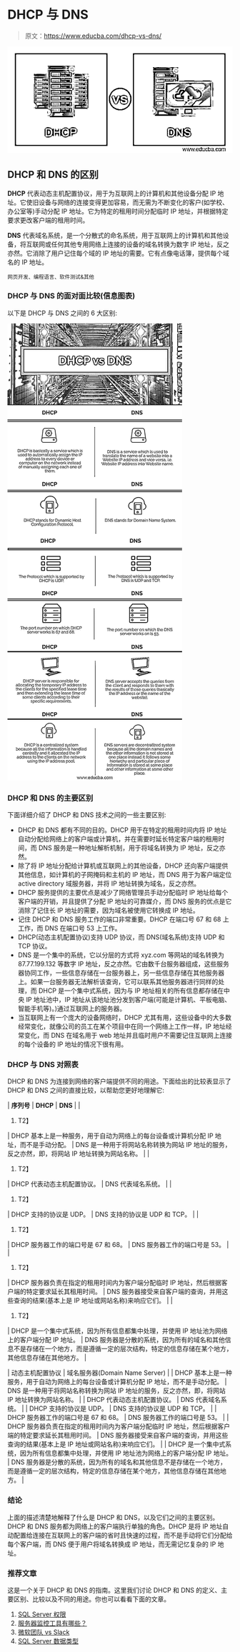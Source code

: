 # DHCP 与 DNS

> 原文：<https://www.educba.com/dhcp-vs-dns/>

![DHCP vs DNS](img/0a201ed4213ff429eba26eaca58c312c.png)



## DHCP 和 DNS 的区别

**DHCP** 代表动态主机配置协议，用于为互联网上的计算机和其他设备分配 IP 地址。它使旧设备与网络的连接变得更加容易，而无需为不断变化的客户(如学校、办公室等)手动分配 IP 地址。它为特定的租用时间分配临时 IP 地址，并根据特定要求更改客户端的租用时间。

**DNS** 代表域名系统，是一个分散式的命名系统，用于互联网上的计算机和其他设备，将互联网或任何其他专用网络上连接的设备的域名转换为数字 IP 地址，反之亦然。它消除了用户记住每个域的 IP 地址的需要。它有点像电话簿，提供每个域名的 IP 地址。

<small>网页开发、编程语言、软件测试&其他</small>

### DHCP 与 DNS 的面对面比较(信息图表)

以下是 DHCP 与 DNS 之间的 6 大区别:

![DHCP-vs-DNS-info](img/c0afd0b2d26cef55a35f5d4b28543c57.png)



### DHCP 和 DNS 的主要区别

下面详细介绍了 DHCP 和 DNS 技术之间的一些主要区别:

*   DHCP 和 DNS 都有不同的目的。DHCP 用于在特定的租用时间内将 IP 地址自动分配给网络上的客户端或计算机，并在需要时延长特定客户端的租用时间，而 DNS 服务是一种地址解析机制，用于将域名转换为 IP 地址，反之亦然。
*   除了将 IP 地址分配给计算机或互联网上的其他设备，DHCP 还向客户端提供其他信息，如计算机的子网掩码和主机的 IP 地址，而 DNS 用于为客户端定位 active directory 域服务器，并将 IP 地址转换为域名，反之亦然。
*   DHCP 服务提供的主要优点是减少了网络管理员手动分配临时 IP 地址给每个客户端的开销，并且提供了分配 IP 地址的可靠媒介，而 DNS 服务的优点是它消除了记住长 IP 地址的需要，因为域名被使用它转换成 IP 地址。
*   记住 DHCP 和 DNS 服务工作的端口非常重要。DHCP 在端口号 67 和 68 上工作，而 DNS 在端口号 53 上工作。
*   DHCP(动态主机配置协议)支持 UDP 协议，而 DNS(域名系统)支持 UDP 和 TCP 协议。
*   DNS 是一个集中的系统，它以分层的方式将 xyz.com 等网站的域名转换为 87.77.199.132 等数字 IP 地址，反之亦然。它由数千台服务器组成，这些服务器协同工作，一些信息存储在一台服务器上，另一些信息存储在其他服务器上。如果一台服务器无法解析该查询，它可以联系其他服务器进行同样的处理，而 DHCP 是一个集中式系统，因为与 IP 地址相关的所有信息都存储在中央 IP 地址池中，IP 地址从该地址池分发到客户端(可能是计算机、平板电脑、智能手机等)。)通过互联网上的服务器。
*   当互联网上有一个庞大的设备网络时，DHCP 尤其有用，这些设备中的大多数经常变化，就像公司的员工在某个项目中在同一个网络上工作一样，IP 地址经常变化，而 DNS 在域名用于 web 地址并且临时用户不需要记住互联网上连接的每个设备的 IP 地址的情况下很有用。

### DHCP 与 DNS 对照表

DHCP 和 DNS 为连接到网络的客户端提供不同的用途。下面给出的比较表显示了 DHCP 和 DNS 之间的直接比较，以帮助您更好地理解它:

| **序列号** | **DHCP** | **DNS** |
| 

1.  T2】

 | DHCP 基本上是一种服务，用于自动为网络上的每台设备或计算机分配 IP 地址，而不是手动分配。 | DNS 是一种用于将网站名称转换为网站 IP 地址的服务，反之亦然，即，将网站 IP 地址转换为网站名称。 |
| 

1.  T2】

 | DHCP 代表动态主机配置协议。 | DNS 代表域名系统。 |
| 

1.  T2】

 | DHCP 支持的协议是 UDP。 | DNS 支持的协议是 UDP 和 TCP。 |
| 

1.  T2】

 | DHCP 服务器工作的端口号是 67 和 68。 | DNS 服务器工作的端口号是 53。 |
| 

1.  T2】

 | DHCP 服务器负责在指定的租用时间内为客户端分配临时 IP 地址，然后根据客户端的特定要求延长其租用时间。 | DNS 服务器接受来自客户端的查询，并用这些查询的结果(基本上是 IP 地址或网站名称)来响应它们。 |
| 

1.  T2】

 | DHCP 是一个集中式系统，因为所有信息都集中处理，并使用 IP 地址池为网络上的客户端分配 IP 地址。 | DNS 服务器是分散的系统，因为所有的域名和其他信息不是存储在一个地方，而是遵循一定的层次结构，特定的信息存储在某个地方，其他信息存储在其他地方。 |

| 动态主机配置协议 | 域名服务器(Domain Name Server) |
| DHCP 基本上是一种服务，用于自动为网络上的每台设备或计算机分配 IP 地址，而不是手动分配。 | DNS 是一种用于将网站名称转换为网站 IP 地址的服务，反之亦然，即，将网站 IP 地址转换为网站名称。 |
| DHCP 代表动态主机配置协议。 | DNS 代表域名系统。 |
| DHCP 支持的协议是 UDP。 | DNS 支持的协议是 UDP 和 TCP。 |
| DHCP 服务器工作的端口号是 67 和 68。 | DNS 服务器工作的端口号是 53。 |
| DHCP 服务器负责在指定的租用时间内为客户端分配临时 IP 地址，然后根据客户端的特定要求延长其租用时间。 | DNS 服务器接受来自客户端的查询，并用这些查询的结果(基本上是 IP 地址或网站名称)来响应它们。 |
| DHCP 是一个集中式系统，因为所有信息都集中处理，并使用 IP 地址池为网络上的客户端分配 IP 地址。 | DNS 服务器是分散的系统，因为所有的域名和其他信息不是存储在一个地方，而是遵循一定的层次结构，特定的信息存储在某个地方，其他信息存储在其他地方。 |

### 结论

上面的描述清楚地解释了什么是 DHCP 和 DNS，以及它们之间的主要区别。DHCP 和 DNS 服务都为网络上的客户端执行单独的角色。DHCP 是将 IP 地址自动配置给连接在互联网上的客户端的省时且快速的过程，而不是手动将它们分配给每个客户端，而 DNS 便于用户将域名转换成 IP 地址，而无需记忆复杂的 IP 地址。

### 推荐文章

这是一个关于 DHCP 和 DNS 的指南。这里我们讨论 DHCP 和 DNS 的定义、主要区别、比较以及不同的用途。你也可以看看下面的文章。

1.  [SQL Server 权限](https://www.educba.com/sql-server-permission/)
2.  [服务器监控工具有哪些？](https://www.educba.com/server-monitoring-tools/)
3.  [微软团队 vs Slack](https://www.educba.com/microsoft-teams-vs-slack/)
4.  [SQL Server 数据类型](https://www.educba.com/sql-server-data-types/)





